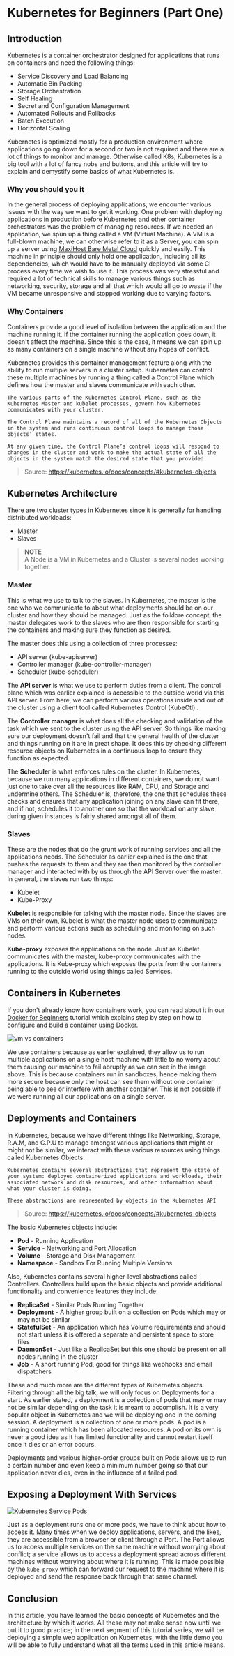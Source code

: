 # Kubernetes for Beginners (Part One)

## Introduction

Kubernetes is a container orchestrator designed for applications that runs on containers and need the following things:

- Service Discovery and Load Balancing
- Automatic Bin Packing
- Storage Orchestration
- Self Healing
- Secret and Configuration Management
- Automated Rollouts and Rollbacks
- Batch Execution
- Horizontal Scaling

Kubernetes is optimized mostly for a production environment where applications going down for a second or two is not required and there are a lot of things to monitor and manage. Otherwise called K8s, Kubernetes is a big tool with a lot of fancy nobs and buttons, and this article will try to explain and demystify some basics of what Kubernetes is.

### Why you should you it

In the general process of deploying applications, we encounter various issues with the way we want to get it working. One problem with deploying applications in production before Kubernetes and other container orchestrators was the problem of managing resources. If we needed an application, we spun up a thing called a VM (Virtual Machine). A VM is a full-blown machine, we can otherwise refer to it as a Server, you can spin up a server using [MaxiHost Bare Metal Cloud](https://www.maxihost.com/bare-metal) quickly and easily. This machine in principle should only hold one application, including all its dependencies, which would have to be manually deployed via some CI process every time we wish to use it. This process was very stressful and required a lot of technical skills to manage various things such as networking, security, storage and all that which would all go to waste if the VM became unresponsive and stopped working due to varying factors.

### Why Containers

Containers provide a good level of isolation between the application and the machine running it. If the container running the application goes down, it doesn't affect the machine. Since this is the case, it means we can spin up as many containers on a single machine without any hopes of conflict.

Kubernetes provides this container management feature along with the ability to run multiple servers in a cluster setup. Kubernetes can control these multiple machines by running a thing called a Control Plane which defines how the master and slaves communicate with each other.

```
The various parts of the Kubernetes Control Plane, such as the Kubernetes Master and kubelet processes, govern how Kubernetes communicates with your cluster.

The Control Plane maintains a record of all of the Kubernetes Objects in the system and runs continuous control loops to manage those objects’ states.

At any given time, the Control Plane’s control loops will respond to changes in the cluster and work to make the actual state of all the objects in the system match the desired state that you provided.
```
> Source: https://kubernetes.io/docs/concepts/#kubernetes-objects

## Kubernetes Architecture

There are two cluster types in Kubernetes since it is generally for handling distributed workloads:

-  Master
-  Slaves

> **NOTE** </br>
> A Node is a VM in Kubernetes and a Cluster is several nodes working together.

### Master

This is what we use to talk to the slaves. In Kubernetes, the master is the one who we communicate to about what deployments should be on our cluster and how they should be managed. Just as the folklore concept, the master delegates work to the slaves who are then responsible for starting the containers and making sure they function as desired.

The master does this using a collection of three processes:
- API server (kube-apiserver)
- Controller manager (kube-controller-manager)
- Scheduler (kube-scheduler)

The **API server** is what we use to perform duties from a client. The control plane which was earlier explained is accessible to the outside world via this API server. From here, we can perform various operations inside and out of the cluster using a client tool called Kubernetes Control (KubeCtl) .

The **Controller manager** is what does all the checking and validation of the task which we sent to the cluster using the API server. So things like making sure our deployment doesn't fail and that the general health of the cluster and things running on it are in great shape. It does this by checking different resource objects on Kubernetes in a continuous loop to ensure they function as expected.

The **Scheduler** is what enforces rules on the cluster. In Kubernetes, because we run many applications in different containers, we do not want just one to take over all the resources like RAM, CPU, and Storage and undermine others. The Scheduler is, therefore, the one that schedules these checks and ensures that any application joining on any slave can fit there, and if not, schedules it to another one so that the workload on any slave during given instances is fairly shared amongst all of them.

### Slaves

These are the nodes that do the grunt work of running services and all the applications needs. The Scheduler as earlier explained is the one that pushes the requests to them and they are then monitored by the controller manager and interacted with by us through the API Server over the master. In general, the slaves run two things:

- Kubelet
- Kube-Proxy

**Kubelet** is responsible for talking with the master node. Since the slaves are VMs on their own, Kubelet is what the master node uses to communicate and perform various actions such as scheduling and monitoring on such nodes.

**Kube-proxy** exposes the applications on the node. Just as Kubelet communicates with the master, kube-proxy communicates with the applications. It is Kube-proxy which exposes the ports from the containers running to the outside world using things called Services.

## Containers in Kubernetes

If you don't already know how containers work, you can read about it in our [Docker for Beginners]() tutorial which explains step by step on how to configure and build a container using Docker.

![vm vs containers](https://res.cloudinary.com/ichtrojan/image/upload/v1567474875/vm_vs_con_sbj57m.png)

We use containers because as earlier explained, they allow us to run multiple applications on a single host machine with little to no worry about them causing our machine to fail abruptly as we can see in the image above. This is because containers run in sandboxes, hence making them more secure because only the host can see them without one container being able to see or interfere with another container. This is not possible if we were running all our applications on a single server.

## Deployments and Containers

In Kubernetes, because we have different things like Networking, Storage, R.A.M, and C.P.U
to manage amongst various applications that might or might not be similar, we interact with these various resources using things called Kubernetes Objects.

```
Kubernetes contains several abstractions that represent the state of your system: deployed containerized applications and workloads, their associated network and disk resources, and other information about what your cluster is doing.

These abstractions are represented by objects in the Kubernetes API
```
> Source: https://kubernetes.io/docs/concepts/#kubernetes-objects

The basic Kubernetes objects include:

* **Pod** - Running Application
* **Service** - Networking and Port Allocation
* **Volume** - Storage and Disk Management
* **Namespace** - Sandbox For Running Multiple Versions

Also, Kubernetes contains several higher-level abstractions called Controllers. Controllers build upon the basic objects and provide additional functionality and convenience features they include:

* **ReplicaSet** - Similar Pods Running Together
* **Deployment** -  A higher group built on a collection on Pods which may or may not be similar
* **StatefulSet** - An application which has Volume requirements and should not start unless it is offered a separate and persistent space to store files
* **DaemonSet** - Just like a ReplicaSet but this one should be present on all nodes running in the cluster
* **Job** - A short running Pod, good for things like webhooks and email dispatchers


These and much more are the different types of Kubernetes objects. Filtering through all the big talk, we will only focus on Deployments for a start. As earlier stated, a deployment is a collection of pods that may or may not be similar depending on the task it is meant to accomplish. It is a very popular object in Kubernetes and we will be deploying one in the coming session. A deployment is a collection of one or more pods. A pod is a running container which has been allocated resources. A pod on its own is never a good idea as it has limited functionality and cannot restart itself once it dies or an error occurs.

Deployments and various higher-order groups built on Pods allows us to run a certain number and even keep a minimum number going so that our application never dies, even in the influence of a failed pod.

## Exposing a Deployment With Services

![Kubernetes Service Pods](https://res.cloudinary.com/ichtrojan/image/upload/v1567468522/bak2_ndewpp.png)

Just as a deployment runs one or more pods, we have to think about how to access it. Many times when we deploy applications, servers, and the likes, they are accessible from a browser or client through a Port. The Port allows us to access multiple services on the same machine without worrying about conflict; a service allows us to access a deployment spread across different machines without worrying about where it is running. This is made possible by the `kube-proxy` which can forward our request to the machine where it is deployed and send the response back through that same channel.

## Conclusion

In this article, you have learned the basic concepts of Kubernetes and the architecture by which it works. All these may not make sense now until we put it to good practice; in the next segment of this tutorial series, we will be deploying a simple web application on Kubernetes, with the little demo you will be able to fully understand what all the terms used in this article means.
